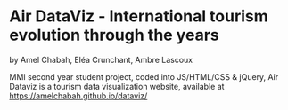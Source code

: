 <h1>Air DataViz - International tourism evolution through the years</h1>

by Amel Chabah, Eléa Crunchant, Ambre Lascoux


MMI second year student project, coded into JS/HTML/CSS & jQuery, Air Dataviz is a tourism data visualization website, available at https://amelchabah.github.io/dataviz/

